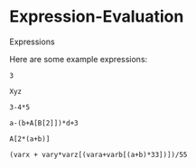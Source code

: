 # Expression-Evaluation

Expressions
  
  Here are some example expressions:
    
    3
    
    Xyz
    
    3-4*5
    
    a-(b+A[B[2]])*d+3
    
    A[2*(a+b)]
    
    (varx + vary*varz[(vara+varb[(a+b)*33])])/55
